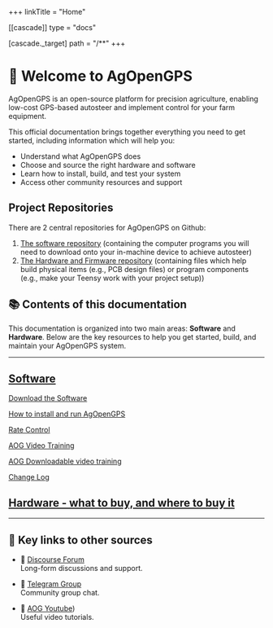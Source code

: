 +++
linkTitle = "Home"

[[cascade]]
type = "docs"

[cascade._target]
path = "/**"
+++

# 👋 Welcome to AgOpenGPS

AgOpenGPS is an open-source platform for precision agriculture, enabling low-cost GPS-based autosteer and implement control for your farm equipment.

This official documentation brings together everything you need to get started, including information which will help you:
- Understand what AgOpenGPS does  
- Choose and source the right hardware and software  
- Learn how to install, build, and test your system  
- Access other community resources and support

## Project Repositories
There are 2 central repositories for AgOpenGPS on Github:
1) [The software repository](https://github.com/AgOpenGPS-Official/AgOpenGPS) (containing the computer programs you will need to download onto your in-machine device to achieve autosteer)
2) [The Hardware and Firmware repository](https://github.com/AgOpenGPS-Official/Boards) (containing files which help build physical items (e.g., PCB design files) or program components (e.g., make your Teensy work with your project setup))

## 📚 Contents of this documentation

This documentation is organized into two main areas: **Software** and **Hardware**. Below are the key resources to help you get started, build, and maintain your AgOpenGPS system.

---

## [Software](software)

[Download the Software](https://github.com/AgOpenGPS-Official/AgOpenGPS/releases)

[How to install and run AgOpenGPS](https://www.youtube.com/watch?v=bVo6HwYIdP4)

[Rate Control](https://github.com/AgOpenGPS-Official/Rate_Control)

[AOG Video Training](https://www.youtube.com/playlist?list=PL1N2N2XFHWW1fIDhb7koOa7hxH0LGppYc)

[AOG Downloadable video training](https://www.mediafire.com/folder/wwcvo7zhdogh1/Videos)

[Change Log](software/ChangeLog)

## [Hardware - what to buy, and where to buy it](hardware)

---

## 💬 Key links to other sources

- 🧵 [Discourse Forum](https://discourse.agopengps.com)  
  Long-form discussions and support.

- 💬 [Telegram Group](https://t.me/AgOpenGPSInternational)  
  Community group chat.

- 🎥 [AOG Youtube](https://www.youtube.com/@AgOpenGPS))  
  Useful video tutorials.
